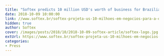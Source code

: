 ```yaml
---
title: "Softex predicts 10 million USD's worth of business for Brazilian delegation at Gartner Symposium/ITxpo"
date: 2018-10-09 10:00:00
link: //www.softex.br/softex-projeta-us-10-milhoes-em-negocios-para-a-delegacao-brasileira-no-gartner-symposium-itxpo/
hidden: true
author: Softex
cover: /images/posts/2018/10/2018-10-09-softex-article/softex-logo.jpg
extUrl: https://www.softex.br/softex-projeta-us-10-milhoes-em-negocios-para-a-delegacao-brasileira-no-gartner-symposium-itxpo/
categories:
- Press
---
```

